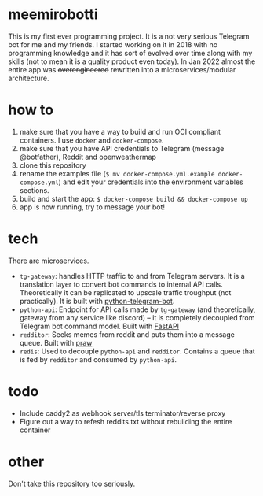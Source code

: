 # meemirobotti

This is my first ever programming project. It is a not very serious Telegram bot for me and my friends. I started working on it in 2018 with no programming knowledge and it has sort of evolved over time along with my skills (not to mean it is a quality product even today). In Jan 2022 almost the entire app was ~~overengineered~~ rewritten into a microservices/modular architecture.

# how to
1. make sure that you have a way to build and run OCI compliant containers. I use `docker` and `docker-compose`.
2. make sure that you have API credentials to Telegram (message @botfather), Reddit and openweathermap
3. clone this repository
4. rename the examples file (`$ mv docker-compose.yml.example docker-compose.yml`) and edit your credentials into the environment variables sections.
5. build and start the app: `$ docker-compose build && docker-compose up`
6. app is now running, try to message your bot!

# tech
There are microservices.

- `tg-gateway`: handles HTTP traffic to and from Telegram servers. It is a translation layer to convert bot commands to internal API calls. Theoretically it can be replicated to upscale traffic troughput (not practically). It is built with [python-telegram-bot](https://github.com/python-telegram-bot/python-telegram-bot).
- `python-api`: Endpoint for API calls made by `tg-gateway` (and theoretically, gateway from any service like discord) – it is completely decoupled from Telegram bot command model. Built with [FastAPI](https://github.com/tiangolo/fastapi)
- `redditor`: Seeks memes from reddit and puts them into a message queue. Built with [praw](https://github.com/praw-dev/praw)
- `redis`: Used to decouple `python-api` and `redditor`. Contains a queue that is fed by `redditor` and consumed by `python-api`.

# todo
- Include caddy2 as webhook server/tls terminator/reverse proxy
- Figure out a way to refesh reddits.txt without rebuilding the entire container

# other
Don't take this repository too seriously.
